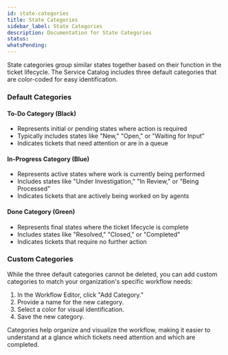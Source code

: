 ```yaml
---
id: state-categories
title: State Categories
sidebar_label: State Categories
description: Documentation for State Categories
status: 
whatsPending: 
---
```



State categories group similar states together based on their function in the ticket lifecycle. The Service Catalog includes three default categories that are color-coded for easy identification.

### Default Categories

#### To-Do Category (Black)
- Represents initial or pending states where action is required
- Typically includes states like "New," "Open," or "Waiting for Input"
- Indicates tickets that need attention or are in a queue

#### In-Progress Category (Blue)
- Represents active states where work is currently being performed
- Includes states like "Under Investigation," "In Review," or "Being Processed"
- Indicates tickets that are actively being worked on by agents

#### Done Category (Green)
- Represents final states where the ticket lifecycle is complete
- Includes states like "Resolved," "Closed," or "Completed"
- Indicates tickets that require no further action

### Custom Categories
While the three default categories cannot be deleted, you can add custom categories to match your organization's specific workflow needs:
1. In the Workflow Editor, click "Add Category."
2. Provide a name for the new category.
3. Select a color for visual identification.
4. Save the new category.

Categories help organize and visualize the workflow, making it easier to understand at a glance which tickets need attention and which are completed.

